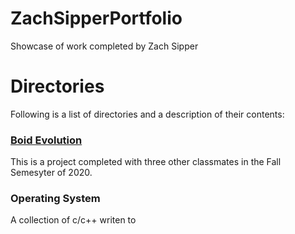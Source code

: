 # ZachSipperPortfolio
Showcase of work completed by Zach Sipper

# Directories

Following is a list of directories and a description of their contents:

### [Boid Evolution](https://github.com/rtmcardle/BoidEvolution)
This is a project completed with three other classmates in the Fall Semesyter of 2020.

### Operating System
A collection of c/c++ writen to 
